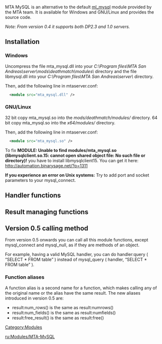 <pageclass class="#AA7592" subcaption="MTA-MySQL Module"></pageclass> MTA MySQL is an alternative to the default [ml\_mysql](/docs/modules/mysql.md "wikilink") module provided by the MTA team. It is available for Windows and GNU/Linux and provides the source code.

*Note: From version 0.4 it supports both DP2.3 and 1.0 servers.*

Installation
------------

### Windows

Uncompress the file mta\_mysql.dll into your *C:\\Program files\\MTA San Andreas\\server\\mods\\deathmatch\\modules\\* directory and the file libmysql.dll into your *C:\\Program files\\MTA San Andreas\\server\\* directory.

Then, add the following line in mtaserver.conf:

``` xml
  <module src="mta_mysql.dll" />
```

### GNU/Linux

32 bit copy mta\_mysql.so into the *mods/deathmatch/modules/* directory.
64 bit copy mta\_mysql.so into the *x64/modules/* directory.

Then, add the following line in mtaserver.conf:

``` xml
  <module src="mta_mysql.so" />
```

To fix **MODULE: Unable to find modules/mta\_mysql.so (libmysqlclient.so.15: cannot open shared object file: No such file or directory)!** you have to install libmysqlclient15. You can get it here: <http://automation.binarysage.net/?p=1311>

**If you experience an error on Unix systems:** Try to add port and socket parameters to your mysql\_connect.

Handler functions
-----------------

Result managing functions
-------------------------

Version 0.5 calling method
--------------------------

From version 0.5 onwards you can call all this module functions, except mysql\_connect and mysql\_null, as if they are methods of an object.

For example, having a valid MySQL handler, you can do handler:query ( “SELECT \* FROM table” ) instead of mysql\_query ( handler, “SELECT \* FROM table” ).

### Function aliases

A function alias is a second name for a function, which makes calling any of the original name or the alias have the same result. The new aliases introduced in version 0.5 are:

-   result:num\_rows() is the same as result:numrows()
-   result:num\_fields() is the same as result:numfields()
-   result:free\_result() is the same as result:free()

[Category:Modules](/docs/category-modules.md "wikilink")

[ru:Modules/MTA-MySQL](/docs/ru-modules/mta-mysql.md "wikilink")
